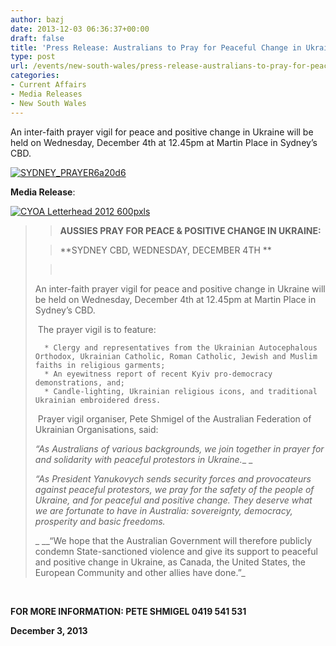 ```yaml
---
author: bazj
date: 2013-12-03 06:36:37+00:00
draft: false
title: 'Press Release: Australians to Pray for Peaceful Change in Ukraine'
type: post
url: /events/new-south-wales/press-release-australians-to-pray-for-peaceful-change-in-ukraine/
categories:
- Current Affairs
- Media Releases
- New South Wales
---
```


An inter-faith prayer vigil for peace and positive change in Ukraine will be held on Wednesday, December 4th at 12.45pm at Martin Place in Sydney’s CBD.

[![SYDNEY_PRAYER6a20d6](http://www.ozeukes.com/wp-content/uploads/2013/12/SYDNEY_PRAYER6a20d6.jpg)
](http://www.ozeukes.com/wp-content/uploads/2013/12/SYDNEY_PRAYER6a20d6.jpg)

**Media Release**:

[![CYOA Letterhead 2012 600pxls](http://www.ozeukes.com/wp-content/uploads/2012/11/CYOA-Letterhead-2012-600pxls1.jpg)
](http://www.ozeukes.com/wp-content/uploads/2012/11/CYOA-Letterhead-2012-600pxls1.jpg)


<blockquote>

> 
> **AUSSIES PRAY FOR PEACE & POSITIVE CHANGE IN UKRAINE:**
> 
> 

> 
> **SYDNEY CBD, WEDNESDAY, DECEMBER 4TH **
> 
> 

> 
>  
> 
> 
An inter-faith prayer vigil for peace and positive change in Ukraine will be held on Wednesday, December 4th at 12.45pm at Martin Place in Sydney’s CBD.

 The prayer vigil is to feature: 

> 
> 
	  * Clergy and representatives from the Ukrainian Autocephalous Orthodox, Ukrainian Catholic, Roman Catholic, Jewish and Muslim faiths in religious garments;
	  * An eyewitness report of recent Kyiv pro-democracy demonstrations, and;
	  * Candle-lighting, Ukrainian religious icons, and traditional Ukrainian embroidered dress.

 Prayer vigil organiser, Pete Shmigel of the Australian Federation of Ukrainian Organisations, said: 

_“As Australians of various backgrounds, we join together in prayer for and solidarity with peaceful protestors in Ukraine.__ _

_“As President Yanukovych sends security forces and provocateurs against peaceful protestors, we pray for the safety of the people of Ukraine, and for peaceful and positive change. They deserve what we are fortunate to have in Australia: sovereignty, democracy, prosperity and basic freedoms._

_ __“We hope that the Australian Government will therefore publicly condemn State-sanctioned violence and give its support to peaceful and positive change in Ukraine, as Canada, the United States, the European Community and other allies have done.”_</blockquote>


 

**FOR MORE INFORMATION: PETE SHMIGEL 0419 541 531**

**December 3, 2013**

